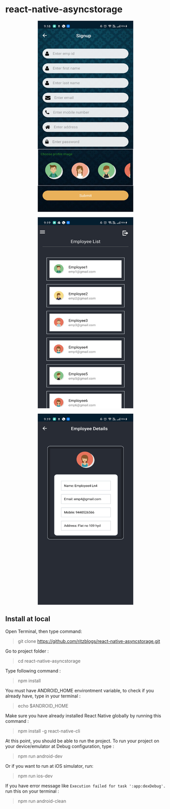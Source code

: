 # react-native-asyncstorage

<p align="center">
  <img width="300" height="600" src="https://github.com/ritzblogs/react-native-asyncstorage/blob/master/asyncstor1.jpg">
</p>

<p align="center">
  <img width="300" height="600" src="https://github.com/ritzblogs/react-native-asyncstorage/blob/master/asyncstor2.jpg">
</p>

<p align="center">
  <img width="300" height="600" src="https://github.com/ritzblogs/react-native-asyncstorage/blob/master/asyncstor3.jpg">
</p>


## Install at local
Open Terminal, then type command:  
> git clone  https://github.com/ritzblogs/react-native-asyncstorage.git

Go to project folder :
> cd react-native-asyncstorage

Type following command :  
> npm install  

You must have ANDROID_HOME environtment variable, to check if you already have, type in your terminal :  
> echo $ANDROID_HOME  

Make sure you have already installed React Native globally by running this command :  
> npm install -g react-native-cli

At this point, you should be able to run the project.
To run your project on your device/emulator at Debug configuration, type :
> npm run android-dev  

Or if you want to run at iOS simulator, run:  
> npm run ios-dev
 
If you have error message like `Execution failed for task ':app:dexDebug'.` run this on your terminal :  
> npm run android-clean



